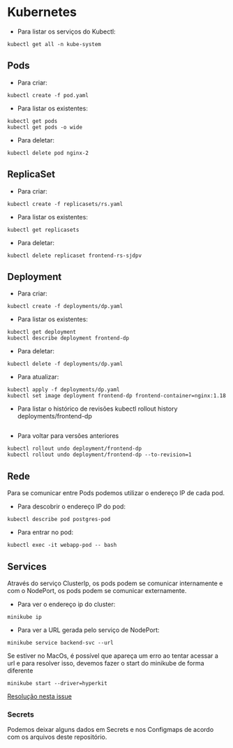 # Kubernetes

- Para listar os serviços do Kubectl:
```shell
kubectl get all -n kube-system
```

## Pods
- Para criar: 
```shell
kubectl create -f pod.yaml
```
- Para listar os existentes:
```shell
kubectl get pods
kubectl get pods -o wide
```
- Para deletar:
```shell
kubectl delete pod nginx-2
```

## ReplicaSet
- Para criar:
```shell
kubectl create -f replicasets/rs.yaml 
```
- Para listar os existentes:
```shell
kubectl get replicasets
```
- Para deletar:
```shell
kubectl delete replicaset frontend-rs-sjdpv
```

## Deployment

- Para criar:
```shell
kubectl create -f deployments/dp.yaml
```
- Para listar os existentes:
```shell
kubectl get deployment
kubectl describe deployment frontend-dp
```
- Para deletar:
```shell
kubectl delete -f deployments/dp.yaml
```
- Para atualizar:
```shell
kubectl apply -f deployments/dp.yaml 
kubectl set image deployment frontend-dp frontend-container=nginx:1.18
```
- Para listar o histórico de revisões
kubectl rollout history deployments/frontend-dp
```shell
```
- Para voltar para versões anteriores
```shell
kubectl rollout undo deployment/frontend-dp
kubectl rollout undo deployment/frontend-dp --to-revision=1
```

## Rede
Para se comunicar entre Pods podemos utilizar o endereço IP de cada pod.
- Para descobrir o endereço IP do pod:
```shell
kubectl describe pod postgres-pod
```
- Para entrar no pod:
```shell
kubectl exec -it webapp-pod -- bash
```

## Services

Através do serviço ClusterIp, os pods podem se comunicar internamente e com o NodePort, os pods podem se comunicar externamente.

- Para ver o endereço ip do cluster: 
```shell
minikube ip
```
- Para ver a URL gerada pelo serviço de NodePort:
```shell
minikube service backend-svc --url
```
Se estiver no MacOs, é possível que apareça um erro ao tentar acessar a url e para resolver isso, devemos fazer o start do minikube de forma diferente
```shell
minikube start --driver=hyperkit
```
[Resolução nesta issue](https://github.com/kubernetes/minikube/issues/9016)

### Secrets

Podemos deixar alguns dados em Secrets e nos Configmaps de acordo com os arquivos deste repositório.